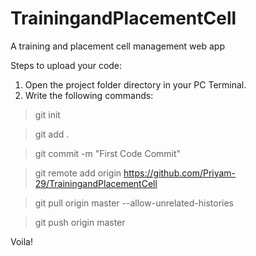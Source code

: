 # TrainingandPlacementCell
A training and placement cell management web app


Steps to upload your code:
1. Open the project folder directory in your PC Terminal.
2. Write the following commands:

> git init

> git add .

> git commit -m "First Code Commit"

> git remote add origin https://github.com/Priyam-29/TrainingandPlacementCell

> git pull origin master --allow-unrelated-histories

> git push origin master

Voila!
